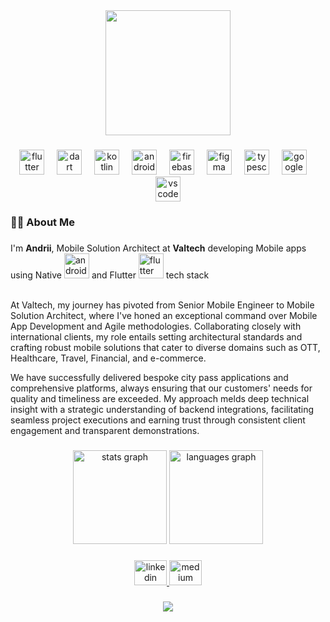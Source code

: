 <div align="center">
  <img height="200" src="https://avatars.githubusercontent.com/u/3864884?v=4"  />
</div>

###

<div align="center">
  <img src="https://cdn.jsdelivr.net/gh/devicons/devicon/icons/flutter/flutter-original.svg" height="40" alt="flutter logo"  />
  <img width="12" />
  <img src="https://cdn.jsdelivr.net/gh/devicons/devicon/icons/dart/dart-original.svg" height="40" alt="dart logo"  />
  <img width="12" />
  <img src="https://cdn.jsdelivr.net/gh/devicons/devicon/icons/kotlin/kotlin-original.svg" height="40" alt="kotlin logo"  />
  <img width="12" />
  <img src="https://cdn.simpleicons.org/android/3DDC84" height="40" alt="android logo"  />
  <img width="12" />
  <img src="https://cdn.jsdelivr.net/gh/devicons/devicon/icons/firebase/firebase-plain.svg" height="40" alt="firebase logo"  />
  <img width="12" />
  <img src="https://cdn.jsdelivr.net/gh/devicons/devicon/icons/figma/figma-original.svg" height="40" alt="figma logo"  />
  <img width="12" />
  <img src="https://cdn.jsdelivr.net/gh/devicons/devicon/icons/typescript/typescript-original.svg" height="40" alt="typescript logo"  />
  <img width="12" />
  <img src="https://cdn.jsdelivr.net/gh/devicons/devicon/icons/googlecloud/googlecloud-original.svg" height="40" alt="googlecloud logo"  />
  <img width="12" />
  <img src="https://cdn.jsdelivr.net/gh/devicons/devicon/icons/vscode/vscode-original.svg" height="40" alt="vscode logo"  />
</div>

###

<h3 align="left">👩‍💻 About Me</h3>

###

I'm **Andrii**, Mobile Solution Architect at **Valtech** developing Mobile apps using Native  <img src="https://cdn.simpleicons.org/android/3DDC84" height="40" alt="android logo"  />     and Flutter <img src="https://cdn.jsdelivr.net/gh/devicons/devicon/icons/flutter/flutter-original.svg" height="40" alt="flutter logo"  /> tech stack<br><br>

At Valtech, my journey has pivoted from Senior Mobile Engineer to Mobile Solution Architect, where I've honed an exceptional command over Mobile App Development and Agile methodologies. Collaborating closely with international clients, my role entails setting architectural standards and crafting robust mobile solutions that cater to diverse domains such as OTT, Healthcare, Travel, Financial, and e-commerce.

We have successfully delivered bespoke city pass applications and comprehensive platforms, always ensuring that our customers' needs for quality and timeliness are exceeded. My approach melds deep technical insight with a strategic understanding of backend integrations, facilitating seamless project executions and earning trust through consistent client engagement and transparent demonstrations.</p>

###

<div align="center">
  <img src="https://github-readme-stats.vercel.app/api?username=amatkivskiy&hide_title=false&hide_rank=false&show_icons=true&include_all_commits=true&count_private=true&disable_animations=false&theme=dracula&locale=en&hide_border=true&order=1" height="150" alt="stats graph"  />
  <img src="https://github-readme-stats.vercel.app/api/top-langs?username=amatkivskiy&locale=en&hide_title=false&layout=compact&card_width=320&langs_count=5&theme=dracula&hide_border=false&order=2" height="150" alt="languages graph"  />
</div>

###

<div align="center">
  <a href="https://www.linkedin.com/in/andriy-matkivskiy/" target="_blank">
    <img src="https://raw.githubusercontent.com/maurodesouza/profile-readme-generator/master/src/assets/icons/social/linkedin/default.svg" width="52" height="40" alt="linkedin logo"  />
  </a>
  <a href="https://medium.com/@amatkivskiy" target="_blank">
    <img src="https://raw.githubusercontent.com/maurodesouza/profile-readme-generator/master/src/assets/icons/social/medium/default.svg" width="52" height="40" alt="medium logo"  />
  </a>
</div>

###

<div align="center">
  <img src="https://profile-counter.glitch.me/amatkivskiy/count.svg?"  />
</div>

###
